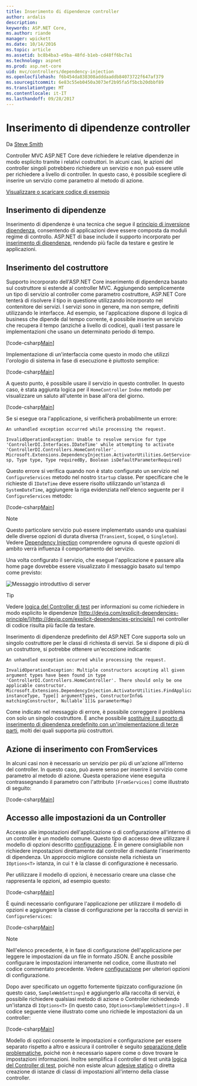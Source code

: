 ```yaml
---
title: Inserimento di dipendenze controller
author: ardalis
description: 
keywords: ASP.NET Core,
ms.author: riande
manager: wpickett
ms.date: 10/14/2016
ms.topic: article
ms.assetid: bc8b4ba3-e9ba-48fd-b1eb-cd48ff6bc7a1
ms.technology: aspnet
ms.prod: asp.net-core
uid: mvc/controllers/dependency-injection
ms.openlocfilehash: f6b454da838308adddaaddb84073722f647af379
ms.sourcegitcommit: 6e83c55eb0450a3073ef2b95fa5f5bcb20dbbf89
ms.translationtype: MT
ms.contentlocale: it-IT
ms.lasthandoff: 09/28/2017
---
```

# <a name="dependency-injection-into-controllers"></a>Inserimento di dipendenze controller

<a name=dependency-injection-controllers></a>

Da [Steve Smith](https://ardalis.com/)

Controller MVC ASP.NET Core deve richiedere le relative dipendenze in modo esplicito tramite i relativi costruttori. In alcuni casi, le azioni del controller singoli potrebbero richiedere un servizio e non può essere utile per richiedere a livello di controller. In questo caso, è possibile scegliere di inserire un servizio come parametro al metodo di azione.

[Visualizzare o scaricare codice di esempio](https://github.com/aspnet/Docs/tree/master/aspnetcore/mvc/controllers/dependency-injection/sample)

## <a name="dependency-injection"></a>Inserimento di dipendenze

Inserimento di dipendenze è una tecnica che segue il [principio di inversione dipendenza](http://deviq.com/dependency-inversion-principle/), consentendo di applicazioni deve essere composta da moduli regime di controllo. ASP.NET di base include il supporto incorporato per [inserimento di dipendenze](../../fundamentals/dependency-injection.md), rendendo più facile da testare e gestire le applicazioni.

## <a name="constructor-injection"></a>Inserimento del costruttore

Supporto incorporato dell'ASP.NET Core inserimento di dipendenza basato sul costruttore si estende al controller MVC. Aggiungendo semplicemente un tipo di servizio al controller come parametro costruttore, ASP.NET Core tenterà di risolvere il tipo in questione utilizzando incorporato nel contenitore dei servizi. I servizi sono in genere, ma non sempre, definiti utilizzando le interfacce. Ad esempio, se l'applicazione dispone di logica di business che dipende dal tempo corrente, è possibile inserire un servizio che recupera il tempo (anziché a livello di codice), quali i test passare le implementazioni che usano un determinato periodo di tempo.

[!code-csharp[Main](dependency-injection/sample/src/ControllerDI/Interfaces/IDateTime.cs)]


Implementazione di un'interfaccia come questo in modo che utilizzi l'orologio di sistema in fase di esecuzione è piuttosto semplice:

[!code-csharp[Main](dependency-injection/sample/src/ControllerDI/Services/SystemDateTime.cs)]


A questo punto, è possibile usare il servizio in questo controller. In questo caso, è stata aggiunta logica per il `HomeController` `Index` metodo per visualizzare un saluto all'utente in base all'ora del giorno.

[!code-csharp[Main](./dependency-injection/sample/src/ControllerDI/Controllers/HomeController.cs?highlight=8,10,12,17,18,19,20,21,22,23,24,25,26,27,28,29,30&range=1-31,51-52)]

Se si esegue ora l'applicazione, si verificherà probabilmente un errore:

```
An unhandled exception occurred while processing the request.

InvalidOperationException: Unable to resolve service for type 'ControllerDI.Interfaces.IDateTime' while attempting to activate 'ControllerDI.Controllers.HomeController'.
Microsoft.Extensions.DependencyInjection.ActivatorUtilities.GetService(IServiceProvider sp, Type type, Type requiredBy, Boolean isDefaultParameterRequired)
```

Questo errore si verifica quando non è stato configurato un servizio nel `ConfigureServices` metodo nel nostro `Startup` classe. Per specificare che le richieste di `IDateTime` deve essere risolto utilizzando un'istanza di `SystemDateTime`, aggiungere la riga evidenziata nell'elenco seguente per il `ConfigureServices` metodo:

[!code-csharp[Main](./dependency-injection/sample/src/ControllerDI/Startup.cs?highlight=4&range=26-27,42-44)]

> [!NOTE]
> Questo particolare servizio può essere implementato usando una qualsiasi delle diverse opzioni di durata diversa (`Transient`, `Scoped`, o `Singleton`). Vedere [Dependency Injection](../../fundamentals/dependency-injection.md) comprendere ognuna di queste opzioni di ambito verrà influenza il comportamento del servizio.

Una volta configurato il servizio, che esegue l'applicazione e passare alla home page dovrebbe essere visualizzato il messaggio basato sul tempo come previsto:

![Messaggio introduttivo di server](dependency-injection/_static/server-greeting.png)

>[!TIP]
> Vedere [logica del Controller di test](testing.md) per informazioni su come richiedere in modo esplicito le dipendenze [http://deviq.com/explicit-dependencies-principle/](http://deviq.com/explicit-dependencies-principle/) nei controller di codice risulta più facile da testare.

Inserimento di dipendenze predefinito del ASP.NET Core supporta solo un singolo costruttore per le classi di richiesta di servizi. Se si dispone di più di un costruttore, si potrebbe ottenere un'eccezione indicante:

```
An unhandled exception occurred while processing the request.

InvalidOperationException: Multiple constructors accepting all given argument types have been found in type 'ControllerDI.Controllers.HomeController'. There should only be one applicable constructor.
Microsoft.Extensions.DependencyInjection.ActivatorUtilities.FindApplicableConstructor(Type instanceType, Type[] argumentTypes, ConstructorInfo& matchingConstructor, Nullable`1[]& parameterMap)
```

Come indicato nel messaggio di errore, è possibile correggere il problema con solo un singolo costruttore. È anche possibile [sostituire il supporto di inserimento di dipendenza predefinito con un'implementazione di terze parti](../../fundamentals/dependency-injection.md#replacing-the-default-services-container), molti dei quali supporta più costruttori.

## <a name="action-injection-with-fromservices"></a>Azione di inserimento con FromServices

In alcuni casi non è necessario un servizio per più di un'azione all'interno del controller. In questo caso, può avere senso per inserire il servizio come parametro al metodo di azione. Questa operazione viene eseguita contrassegnando il parametro con l'attributo `[FromServices]` come illustrato di seguito:

[!code-csharp[Main](./dependency-injection/sample/src/ControllerDI/Controllers/HomeController.cs?highlight=1&range=33-38)]

## <a name="accessing-settings-from-a-controller"></a>Accesso alle impostazioni da un Controller

Accesso alle impostazioni dell'applicazione o di configurazione all'interno di un controller è un modello comune. Questo tipo di accesso deve utilizzare il modello di opzioni descritto [configurazione](../../fundamentals/configuration.md). È in genere consigliabile non richiedere impostazioni direttamente dal controller di mediante l'inserimento di dipendenza. Un approccio migliore consiste nella richiesta un `IOptions<T>` istanza, in cui `T` è la classe di configurazione è necessario.

Per utilizzare il modello di opzioni, è necessario creare una classe che rappresenta le opzioni, ad esempio questo:

[!code-csharp[Main](dependency-injection/sample/src/ControllerDI/Model/SampleWebSettings.cs)]

È quindi necessario configurare l'applicazione per utilizzare il modello di opzioni e aggiungere la classe di configurazione per la raccolta di servizi in `ConfigureServices`:

[!code-csharp[Main](./dependency-injection/sample/src/ControllerDI/Startup.cs?highlight=3,4,5,6,9,16,19&range=14-44)]

> [!NOTE]
> Nell'elenco precedente, è in fase di configurazione dell'applicazione per leggere le impostazioni da un file in formato JSON. È anche possibile configurare le impostazioni interamente nel codice, come illustrato nel codice commentato precedente. Vedere [configurazione](../../fundamentals/configuration.md) per ulteriori opzioni di configurazione.

Dopo aver specificato un oggetto fortemente tipizzato configurazione (in questo caso, `SampleWebSettings`) e aggiungerlo alla raccolta di servizi, è possibile richiedere qualsiasi metodo di azione o Controller richiedendo un'istanza di `IOptions<T>` (in questo caso, `IOptions<SampleWebSettings>`) . Il codice seguente viene illustrato come uno richiede le impostazioni da un controller:

[!code-csharp[Main](./dependency-injection/sample/src/ControllerDI/Controllers/SettingsController.cs?highlight=3,5,7&range=7-22)]

Modello di opzioni consente le impostazioni e configurazione per essere separato rispetto a altro e assicura il controller è seguito [separazione delle problematiche](http://deviq.com/separation-of-concerns/), poiché non è necessario sapere come o dove trovare le impostazioni informazioni. Inoltre semplifica il controller di test unità [logica del Controller di test](testing.md), poiché non esiste alcun [adesive statico](http://deviq.com/static-cling/) o diretta creazione di istanze di classi di impostazioni all'interno della classe controller.
